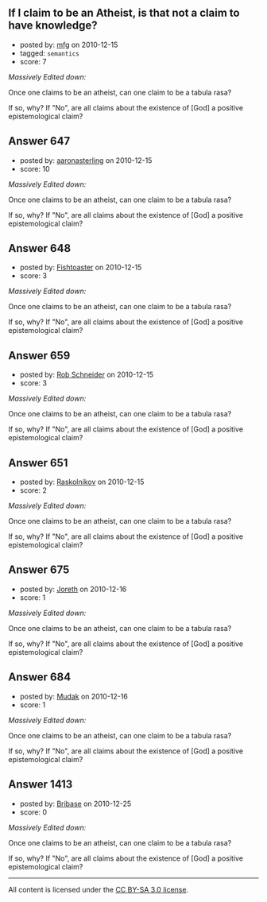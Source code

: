 ## If I claim to be an Atheist, is that not a claim to have knowledge?

- posted by: [mfg](https://stackexchange.com/users/-1/135-mfg) on 2010-12-15
- tagged: `semantics`
- score: 7

*Massively Edited down:*

Once one claims to be an atheist, can one claim to be a tabula rasa? 

If so, why? If "No", are all claims about the existence of [God] a positive epistemological claim?


## Answer 647

- posted by: [aaronasterling](https://stackexchange.com/users/-1/84-aaronasterling) on 2010-12-15
- score: 10

*Massively Edited down:*

Once one claims to be an atheist, can one claim to be a tabula rasa? 

If so, why? If "No", are all claims about the existence of [God] a positive epistemological claim?


## Answer 648

- posted by: [Fishtoaster](https://stackexchange.com/users/-1/107-fishtoaster) on 2010-12-15
- score: 3

*Massively Edited down:*

Once one claims to be an atheist, can one claim to be a tabula rasa? 

If so, why? If "No", are all claims about the existence of [God] a positive epistemological claim?


## Answer 659

- posted by: [Rob Schneider](https://stackexchange.com/users/-1/149-rob-schneider) on 2010-12-15
- score: 3

*Massively Edited down:*

Once one claims to be an atheist, can one claim to be a tabula rasa? 

If so, why? If "No", are all claims about the existence of [God] a positive epistemological claim?


## Answer 651

- posted by: [Raskolnikov](https://stackexchange.com/users/-1/144-raskolnikov) on 2010-12-15
- score: 2

*Massively Edited down:*

Once one claims to be an atheist, can one claim to be a tabula rasa? 

If so, why? If "No", are all claims about the existence of [God] a positive epistemological claim?


## Answer 675

- posted by: [Joreth](https://stackexchange.com/users/-1/114-joreth) on 2010-12-16
- score: 1

*Massively Edited down:*

Once one claims to be an atheist, can one claim to be a tabula rasa? 

If so, why? If "No", are all claims about the existence of [God] a positive epistemological claim?


## Answer 684

- posted by: [Mudak](https://stackexchange.com/users/-1/205-mudak) on 2010-12-16
- score: 1

*Massively Edited down:*

Once one claims to be an atheist, can one claim to be a tabula rasa? 

If so, why? If "No", are all claims about the existence of [God] a positive epistemological claim?


## Answer 1413

- posted by: [Bribase](https://stackexchange.com/users/-1/496-bribase) on 2010-12-25
- score: 0

*Massively Edited down:*

Once one claims to be an atheist, can one claim to be a tabula rasa? 

If so, why? If "No", are all claims about the existence of [God] a positive epistemological claim?



---

All content is licensed under the [CC BY-SA 3.0 license](https://creativecommons.org/licenses/by-sa/3.0/).
